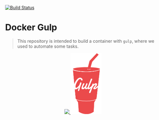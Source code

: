 [![Build Status](https://travis-ci.org/Personare/docker-gulp.svg?branch=master)](https://travis-ci.org/Personare/docker-gulp)

# Docker Gulp

> This repository is intended to build a container with `gulp`, where we used to automate some tasks.


<p align="center">
  <a href="https://www.docker.com/">
    <img width="30%" src="./documentation/images/docker-swarm.gif?raw=true" />
  </a>
  <a href="http://gulpjs.com/">
    <img width="20%" src="./documentation/images/gulp.png?raw=true" />
  </a>
</p>

